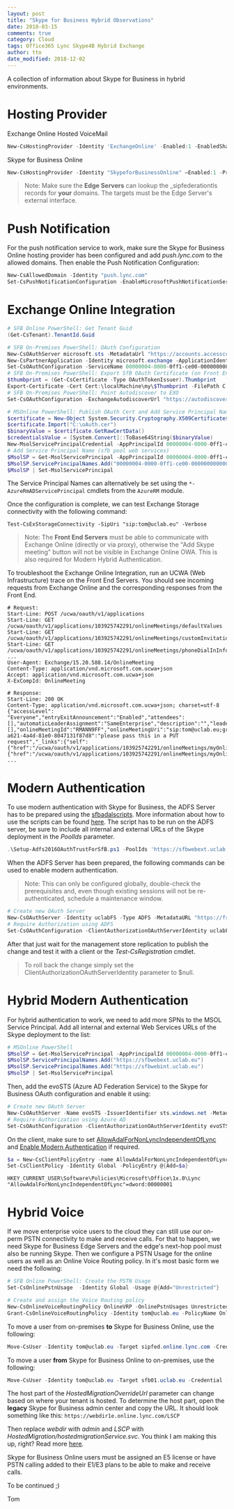 ```yaml
---
layout: post
title: "Skype for Business Hybrid Observations"
date: 2018-03-15
comments: true
category: Cloud
tags: Office365 Lync Skype4B Hybrid Exchange
author: tto
date_modified: 2018-12-02
---
```


A collection of information about Skype for Business in hybrid environments.

<!-- more -->

# Hosting Provider

Exchange Online Hosted VoiceMail 

```powershell
New-CsHostingProvider -Identity 'ExchangeOnline' -Enabled:1 -EnabledSharedAddressSpace:1 -HostsOCSUsers:0 -ProxyFqdn "exap.um.outlook.com" -IsLocal:0 -VerificationLevel UseSourceVerification
```

Skype for Business Online

```powershell
New-CsHostingProvider -Identity "SkypeforBusinessOnline" –Enabled:1 -ProxyFQDN "sipfed.online.lync.com" – EnabledSharedAddressSpace:1 -VerificationLevel UseSourceVerification – HostsOCSUsers:1 -AutodiscoverUrl 'https://webdir.online.lync.com/Autodiscover/AutodiscoverService.svc/root'
```

> Note: Make sure the **Edge Servers** can lookup the \_sipfederationtls records for **your** domains. The targets must be the Edge Server's external interface. 

# Push Notification

For the push notification service to work, make sure the Skype for Business Online hosting provider has been configured and add _push.lync.com_ to the allowed domains. Then enable the Push Notification Configuration: 

```powershell
New-CsAllowedDomain -Identity "push.lync.com"
Set-CsPushNotificationConfiguration -EnableMicrosoftPushNotificationService $True – EnableApplePushNotificationService $True
```

# Exchange Online Integration

```powershell
# SFB Online PowerShell: Get Tenant Guid
(Get-CsTenant).TenantId.Guid

# SFB On-Premises PowerShell: OAuth Configuration
New-CsOAuthServer microsoft.sts -MetadataUrl "https://accounts.accesscontrol.windows.net/<GUID from above>/metadata/json/1"
New-CsPartnerApplication -Identity microsoft.exchange -ApplicationIdentifier 00000002-0000-0ff1-ce00-000000000000 -ApplicationTrustLevel Full -UseOAuthServer
Set-CsOAuthConfiguration -ServiceName 00000004-0000-0ff1-ce00-000000000000
# SFB On-Premises PowerShell: Export SfB OAuth Certificate (on Front End Server)
$thumbprint = (Get-CsCertificate -Type OAuthTokenIssuer).Thumbprint
Export-Certificate -Cert Cert:\localMachine\my\$Thumbprint -FilePath C:\oAuth.cer
# SFB On-Premises PowerShell: Point Autodiscover to EXO
Set-CsOAuthConfiguration -ExchangeAutodiscoverUrl "https://autodiscover-s.outlook.com/autodiscover/autodiscover.svc"

# MSOnline PowerShell: Publish OAuth Cert and Add Service Principal Name
$certificate = New-Object System.Security.Cryptography.X509Certificates.X509Certificate
$certificate.Import("C:\oAuth.cer")
$binaryValue = $certificate.GetRawCertData()
$credentialsValue = [System.Convert]::ToBase64String($binaryValue)
New-MsolServicePrincipalCredential -AppPrincipalId 00000004-0000-0ff1-ce00-000000000000 -Type Asymmetric -Usage Verify -Value $credentialsValue
# Add Service Principal Name (sfb pool web services)
$MsolSP = Get-MsolServicePrincipal -AppPrincipalId 00000004-0000-0ff1-ce00-000000000000
$MsolSP.ServicePrincipalNames.Add("00000004-0000-0ff1-ce00-000000000000/sfbwebext.uclab.eu")
$MsolSP | Set-MsolServicePrincipal
```

The Service Principal Names can alternatively be set using the `*-AzureRmADServicePrincipal` cmdlets from the `AzureRM` module.

Once the configuration is complete, we can test Exchange Storage connectivity with the following command: 

```
Test-CsExStorageConnectivity -SipUri "sip:tom@uclab.eu" -Verbose
```

> Note: The **Front End Servers** must be able to communicate with Exchange Online (directly or via proxy), otherwise the "Add Skype meeting" button will not be visible in Exchange Online OWA. This is also required for Modern Hybrid Authentication.

To troubleshoot the Exchange Online Integration, run an UCWA (Web Infrastructure) trace on the Front End Servers. You should see incoming requests from Exchange Online and the corresponding responses from the Front End.

```
# Request: 
Start-Line: POST /ucwa/oauth/v1/applications
Start-Line: GET /ucwa/oauth/v1/applications/103925742291/onlineMeetings/defaultValues
Start-Line: GET /ucwa/oauth/v1/applications/103925742291/onlineMeetings/customInvitation
Start-Line: GET /ucwa/oauth/v1/applications/103925742291/onlineMeetings/phoneDialInInformation
...
User-Agent: Exchange/15.20.588.14/OnlineMeeting
Content-Type: application/vnd.microsoft.com.ucwa+json
Accept: application/vnd.microsoft.com.ucwa+json
X-ExCompId: OnlineMeeting

# Response:
Start-Line: 200 OK
Content-Type: application/vnd.microsoft.com.ucwa+json; charset=utf-8
{"accessLevel": "Everyone","entryExitAnnouncement":"Enabled","attendees":[],"automaticLeaderAssignment":"SameEnterprise","description":"","leaders":[],"onlineMeetingId":"RMANN9FF","onlineMeetingUri":"sip:tom@uclab.eu;gruu;opaque=app:conf:focus:id:RMANN9FF","onlineMeetingRel":"myOnlineMeetings","organizerUri":"sip:tom@uclab.eu","conferenceId":"257150","phoneUserAdmission":"Enabled","lobbyBypassForPhoneUsers":"Disabled","subject":"","joinUrl":"https://meet.uclab.eu/tom/RMANN9FF","2c04865e-a621-4a4d-81e0-8047131f87d8":"please pass this in a PUT request","_links":{"self":{"href":"/ucwa/oauth/v1/applications/103925742291/onlineMeetings/myOnlineMeetings/RMANN9FF"},"onlineMeetingExtensions":{"href":"/ucwa/oauth/v1/applications/103925742291/onlineMeetings/myOnlineMeetings/RMANN9FF/extensions"}},"rel":"myOnlineMeeting","etag":"3055269905"}
...
```

# Modern Authentication

To use modern authentication with Skype for Business, the ADFS Server has to be prepared using the [sfbadalscripts](https://aka.ms/sfbadalscripts). More information about how to use the scripts can be found [here](https://technet.microsoft.com/en-us/library/mt710548.aspx?f=255&MSPPError=-2147217396). The script has to be run on the ADFS server, be sure to include all internal and external URLs of the Skype deployment in the _PoolIds_ parameter.

```powershell
.\Setup-Adfs2016OAuthTrustForSfB.ps1 -PoolIds 'https://sfbwebext.uclab.eu/','https://sfbwebint.uclab.eu/'
```

When the ADFS Server has been prepared, the following commands can be used to enable modern authentication.

> Note: This can only be configured globally, double-check the prerequisites and, even though existing sessions will not be re-authenticated, schedule a maintenance window.

```powershell
# Create new OAuth Server
New-CsOAuthServer -Identity uclabFS -Type ADFS -MetadataURL "https://fs.uclab.eu/FederationMetadata/2007-06/FederationMetadata.xml"
# Require Authorization using ADFS
Set-CsOAuthConfiguration -ClientAuthorizationOAuthServerIdentity uclabFS
```

After that just wait for the management store replication to publish the change and test it with a client or the _Test-CsRegistration_ cmdlet.

> To roll back the change simply set the ClientAuthorizationOAuthServerIdentity parameter to $null.


# Hybrid Modern Authentication

For hybrid authentication to work, we need to add more SPNs to the MSOL Service Principal. Add all internal and external Web Services URLs of the Skype deployment to the list:

```powershell
# MSOnline PowerShell
$MsolSP = Get-MsolServicePrincipal -AppPrincipalId 00000004-0000-0ff1-ce00-000000000000
$MsolSP.ServicePrincipalNames.Add("https://sfbwebext.uclab.eu")
$MsolSP.ServicePrincipalNames.Add("https://sfbwebint.uclab.eu")
$MsolSP | Set-MsolServicePrincipal
```

Then, add the evoSTS (Azure AD Federation Service) to the Skype for Business OAuth configuration and enable it using:

```powershell
# Create new OAuth Server
New-CsOAuthServer -Name evoSTS -IssuerIdentifier sts.windows.net -MetadataUrl "https://login.windows.net/common/FederationMetadata/2007-06/FederationMetadata.xml" -Type AzureAd -AcceptSecurityIdentifierInformation $True
# Require Authorization using Azure AD
Set-CsOAuthConfiguration -ClientAuthorizationOAuthServerIdentity evoSTS
```

On the client, make sure to set [AllowAdalForNonLyncIndependentOfLync](https://support.microsoft.com/en-us/help/3082803/info-about-the-allowadalfornonlyncindependentoflync-setting-in-skype-f) and [Enable Modern Authentication](https://support.office.com/en-us/article/enable-modern-authentication-for-office-2013-on-windows-devices-7dc1c01a-090f-4971-9677-f1b192d6c910) if required.

```powershell
$a = New-CsClientPolicyEntry -name AllowAdalForNonLyncIndependentOfLync -value "True"
Set-CsClientPolicy -Identity Global -PolicyEntry @{Add=$a} 
```

```
HKEY_CURRENT_USER\Software\Policies\Microsoft\Office\1x.0\Lync
"AllowAdalForNonLyncIndependentOfLync"=dword:00000001
```


# Hybrid Voice

If we move enterprise voice users to the cloud they can still use our on-perm PSTN connectivity to make and receive calls. For that to happen, we need Skype for Business Edge Servers and the edge's next-hop pool must also be running Skype. Then we configure a PSTN Usage for the online users as well as an Online Voice Routing policy. In it's most basic form we need the following:

```powershell
# SFB Online PowerShell: Create the PSTN Usage
Set-CsOnlinePstnUsage  -Identity Global -Usage @{Add="Unrestricted"}

# Create and assign the Voice Routing policy
New-CsOnlineVoiceRoutingPolicy OnlineVRP -OnlinePstnUsages Unrestricted
Grant-CsOnlineVoiceRoutingPolicy -Identity tom@uclab.eu -PolicyName OnlineVRP
```

To move a user from on-premises **to** Skype for Business Online, use the following:

```powershell
Move-CsUser -Identity tom@uclab.eu -Target sipfed.online.lync.com -Credential (Get-Credential)
```

To move a user **from** Skype for Business Online to on-premises, use the following:

```powershell
Move-CsUser -Identity tom@uclab.eu -Target sfb01.uclab.eu -Credential (Get-Credential) -HostedMigrationOverrideUrl https://admin1e.online.lync.com/HostedMigration/hostedmigrationService.svc
```

The host part of the _HostedMigrationOverrideUrl_ parameter can change based on where your tenant is hosted. To determine the host part, open the **legacy** Skype for Business admin center and copy the URL. It should look something like this: `https://webdir1e.online.lync.com/LSCP`

Then replace _webdir_ with _admin_ and _LSCP_ with _HostedMigration/hostedmigrationService.svc_. You think I am making this up, right? Read more [here](https://docs.microsoft.com/en-us/skypeforbusiness/skype-for-business-hybrid-solutions/deploy-hybrid-connectivity/move-users-from-skype-for-business-online-to-on-premises#move-online-users-who-were-originally-on-premises-to-on-premises).


Skype for Business Online users must be assigned an E5 license or have PSTN calling added to their E1/E3 plans to be able to make and receive calls.


To be continued ;) 

Tom